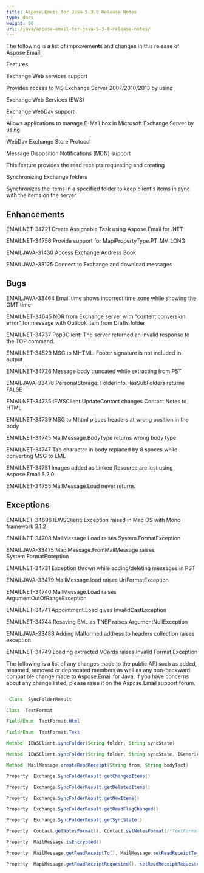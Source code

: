 ```yaml
---
title: Aspose.Email for Java 5.3.0 Release Notes
type: docs
weight: 90
url: /java/aspose-email-for-java-5-3-0-release-notes/
---
```


The following is a list of improvements and changes in this release of Aspose.Email.

Features

Exchange Web services support

Provides access to MS Exchange Server 2007/2010/2013 by using

Exchange Web Services (EWS)

Exchange WebDav support

Allows applications to manage E-Mail box in Microsoft Exchange Server by using

WebDav Exchange Store Protocol

Message Disposition Notifications (MDN) support

This feature provides the read receipts requesting and creating

Synchronizing Exchange folders

Synchronizes the items in a specified folder to keep client's items in sync with the items on the server.

## **Enhancements**
EMAILNET-34721 Create Assignable Task using Aspose.Email for .NET

EMAILNET-34756 Provide support for MapiPropertyType.PT_MV_LONG

EMAILJAVA-31430 Access Exchange Address Book

EMAILJAVA-33125 Connect to Exchange and download messages
## **Bugs**
EMAILJAVA-33464 Email time shows incorrect time zone while showing the GMT time

EMAILNET-34645 NDR from Exchange server with "content conversion error" for message with Outlook item from Drafts folder

EMAILNET-34737 Pop3Client: The server returned an invalid response to the TOP command.

EMAILNET-34529 MSG to MHTML: Footer signature is not included in output

EMAILNET-34726 Message body truncated while extracting from PST

EMAILJAVA-33478 PersonalStorage: FolderInfo.HasSubFolders returns FALSE

EMAILNET-34735 IEWSClient.UpdateContact changes Contact Notes to HTML

EMAILNET-34739 MSG to Mhtml places headers at wrong position in the body

EMAILNET-34745 MailMessage.BodyType returns wrong body type

EMAILNET-34747 Tab character in body replaced by 8 spaces while converting MSG to EML

EMAILNET-34751 Images added as Linked Resource are lost using Aspose.Email 5.2.0

EMAILNET-34755 MailMessage.Load never returns
## **Exceptions**
EMAILNET-34696 IEWSClient: Exception raised in Mac OS with Mono framework 3.1.2

EMAILNET-34708 MailMessage.Load raises System.FormatException

EMAILJAVA-33475 MapiMessage.FromMailMessage raises System.FormatException

EMAILNET-34731 Exception thrown while adding/deleting messages in PST

EMAILJAVA-33479 MailMessage.load raises UriFormatException

EMAILNET-34740 MailMessage.Load raises ArgumentOutOfRangeException

EMAILNET-34741 Appointment.Load gives InvalidCastException

EMAILNET-34744 Resaving EML as TNEF raises ArgumentNullException

EMAILJAVA-33488 Adding Malformed address to headers collection raises exception

EMAILNET-34749 Loading extracted VCards raises Invalid Format Exception

The following is a list of any changes made to the public API such as added, renamed, removed or deprecated members as well as any non-backward compatible change made to Aspose.Email for Java. If you have concerns about any change listed, please raise it on the Aspose.Email support forum.

``` java

 Class  SyncFolderResult

Class  TextFormat

Field/Enum  TextFormat.Html

Field/Enum  TextFormat.Text

Method  IEWSClient.syncFolder(String folder, String syncState)

Method  IEWSClient.syncFolder(String folder, String syncState, IGenericEnumerable<String> ignoreList)

Method  MailMessage.createReadReceipt(String from, String bodyText)

Property  Exchange.SyncFolderResult.getChangedItems()

Property  Exchange.SyncFolderResult.getDeletedItems()

Property  Exchange.SyncFolderResult.getNewItems()

Property  Exchange.SyncFolderResult.getReadFlagChanged()

Property  Exchange.SyncFolderResult.getSyncState()

Property  Contact.getNotesFormat(), Contact.setNotesFormat(/*TextFormat*/int value)

Property  MailMessage.isEncrypted()

Property  MailMessage.getReadReceiptTo(), MailMessage.setReadReceiptTo(MailAddressCollection value)

Property  MapiMessage.getReadReceiptRequested(), setReadReceiptRequested(boolean value)

```
